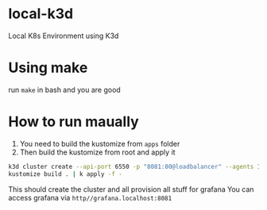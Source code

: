 # local-k3d
Local K8s Environment using K3d

# Using make
run `make` in bash and you are good

# How to run maually
1. You need to build the kustomize from `apps` folder
2. Then build the kustomize from root and apply it
```bash
k3d cluster create --api-port 6550 -p "8081:80@loadbalancer" --agents 1;
kustomize build . | k apply -f -
```

This should create the cluster and all provision all stuff for grafana
You can access grafana via `http//grafana.localhost:8081`
